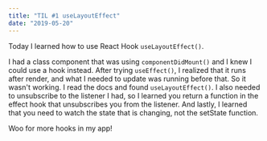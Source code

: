 ```yaml
---
title: "TIL #1 useLayoutEffect"
date: "2019-05-20"
---
```


Today I learned how to use React Hook `useLayoutEffect()`. 

I had a class component that was using `componentDidMount()` and I knew I could use a hook instead. After trying `useEffect()`, I realized that it runs after render, and what I needed to update was running before that. So it wasn't working. I read the docs and found `useLayoutEffect()`. I also needed to unsubscribe to the listener I had, so I learned you return a function in the effect hook that unsubscribes you from the listener. And lastly, I learned that you need to watch the state that is changing, not the setState function. 

Woo for more hooks in my app!
